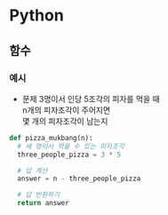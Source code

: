 # Python

## 함수
### 예시
- 문제
3명이서 인당 5조각의 피자를 먹을 때  
n개의 피자조각이 주어지면  
몇 개의 피자조각이 남는지
```python
def pizza_mukbang(n):
  # 세 명이서 먹을 수 있는 피자조각
  three_people_pizza = 3 * 5

  # 답 계산
  answer = n - three_people_pizza

  # 답 반환하기
  return answer
```
